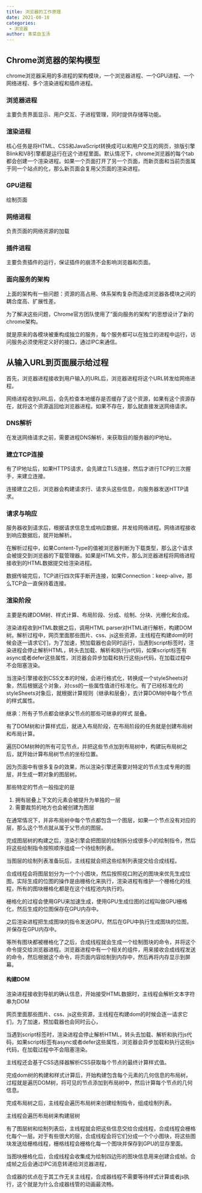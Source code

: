 ```yaml
---
title: 浏览器的工作原理
date: 2021-08-18
categories:
 - 浏览器
author: 青菜白玉汤
---
```


## Chrome浏览器的架构模型
chrome浏览器采用的多进程的架构模块，一个浏览器进程、一个GPU进程、一个网络进程、多个渲染进程和插件进程。

### 浏览器进程
主要负责界面显示、用户交互、子进程管理，同时提供存储等功能。

### 渲染进程
核心任务是将HTML、CSS和JavaScript转换成可以和用户交互的网页，排版引擎Blink和V8引擎都是运行在这个进程里面。默认情况下，chrome浏览器的每个tab都会创建一个渲染进程。如果一个页面打开了另一个页面，而新页面和当前页面属于同一个站点的化，那么新页面会复用父页面的渲染进程。

### GPU进程
绘制页面

### 网络进程
负责页面的网络资源的加载

### 插件进程
主要负责插件的运行，保证插件的崩溃不会影响浏览器和页面。

### 面向服务的架构
上面的架构有一些问题：资源的高占用、体系架构复杂而造成浏览器各模块之间的耦合度高、扩展性差。

为了解决这些问题，Chrome官方团队使用了“面向服务的架构”的思想设计了新的chrome架构。

就是原来的各模块被重构成独立的服务，每个服务都可以在独立的进程中运行，访问服务必须使用定义好的接口，通过IPC来通信。

## 从输入URL到页面展示给过程
首先，浏览器进程接收到用户输入的URL后，浏览器进程将这个URL转发给网络进程。

网络进程收到URL后，会先检查本地缓存是否缓存了这个资源，如果有这个资源存在，就将这个资源返回给浏览器进程。如果不存在，那么就直接发送网络请求。

### DNS解析
在发送网络请求之前，需要进程DNS解析，来获取目的服务器的IP地址。

### 建立TCP连接
有了IP地址后，如果HTTPS请求，会先建立TLS连接，然后才进行TCP的三次握手，来建立连接。

连接建立之后，浏览器会构建请求行、请求头这些信息，向服务器发送HTTP请求。

### 请求与响应
服务器收到请求后，根据请求信息生成响应数据，并发给网络进程。网络进程接收到响应数据后，就开始解析。

在解析过程中，如果Content-Type的值被浏览器判断为下载类型，那么这个请求会被提交到浏览器的下载管理器。如果是HTML文件，那么浏览器进程将网络进程接收到的HTML数据提交给渲染进程。

数据传输完后，TCP进行四次挥手断开连接，如果Connection：keep-alive，那么TCP会一直保持着连接。

### 渲染阶段
主要是构建DOM树、样式计算、布局阶段、分成、绘制、分块、光栅化和合成。

渲染进程收到HTML数据之后，调用HTML parser对HTML进行解析，构建DOM树。解析过程中，网页里面那些图片、css、js这些资源，主线程在构建dom的时候会逐一请求它们，为了加速，预加载器也会同时运行，当遇到script标签时，渲染进程会停止解析HTML，转头去加载、解析和执行js代码，如果script标签有async或者defer这些属性，浏览器会异步加载和执行这些js代码，在加载过程中不会阻塞渲染。

当渲染引擎接收到CSS文本的时候，会进行格式化，转换成一个styleSheets对象，然后根据这个对象，对css的一些属性值进行标准化。有了已经标准化的styleSheets对象后，就根据计算规则（继承和层叠），去计算DOM树中每个节点的样式属性。

继承：所有子节点都会继承父节点的那些可继承的样式
层叠。

有了DOM树和计算样式后，就进入布局阶段，在布局阶段的任务就是创建布局树和布局计算。

遍历DOM树种的所有可见节点，并把这些节点加到布局树中，构建玩布局树之后，就开始计算布局树节点的坐标位置。

因为页面中有很多复杂的效果，所以渲染引擎还需要对特定的节点生成专用的图层，并生成一颗对象的图层树。

那些特定的节点一般指定的是
1. 拥有层叠上下文的元素会被提升为单独的一层
2. 需要裁剪的地方也会被创建为图层


在通常情况下，并非布局树中每个节点都包含一个图层，如果一个节点没有对应的层，那么这个节点就从属于父节点的图层。

完成图层树的构建之后，渲染引擎会把图层的绘制拆分成很多小的绘制指令，然后将这些绘制指令按照顺序组成一个待绘制列表。

当图层的绘制列表准备玩后，主线程就会把这些绘制列表提交给合成线程。

合成线程会将图层划分为一个个小图块，然后按照视口附近的图块来优先生成位图，实际生成的位图的操作是由栅格化来执行，渲染进程有维护一个栅格化的线程，所有的图块栅格化都是在这个线程池内执行的。

栅格化的过程会使用GPU来加速生成，使用GPU生成位图的过程叫做GPU栅格化，然后生成的位图保存在GPU内存中。

之后渲染进程把生成图块的指令发送GPU，然后在GPU中执行生成图块的位图，并保存在GPU内存中。

等所有图块都被栅格化了之后，合成线程就会生成一个绘制图块的命令，并将这个命令提交给浏览器进程。浏览器进程中有一个相关的组件，用来接收合成线程发送的命令，然后根据这个命令，将页面内容绘制到内存中，然后再将内存显示到屏幕。


#### 构建DOM
渲染进程接收到导航的确认信息，开始接受HTML数据时，主线程会解析文本字符串为DOM

网页里面那些图片、css、js这些资源，主线程在构建dom的时候会逐一请求它们，为了加速，预加载器也会同时云心，

当遇到script标签时，渲染进程会停止解析HTML，转头去加载、解析和执行js代码，如果script标签有async或者defer这些属性，浏览器会异步加载和执行这些js代码，在加载过程中不会阻塞渲染。

主线程还会基于CSS选择器解析CSS获取每个节点的最终计算样式值。

完成dom树的构建和样式计算后，开始构建包含每个元素的几何信息的布局树，过程就是遍历DOM树，将可见的节点添加到布局树中，然后计算每个节点的几何信息。

完成布局树之后，主线程会遍历布局树来创建绘制指令，组成绘制列表。

主线程会遍历布局树来构建层树

有了图层树和绘制列表后，主线程就会把这些信息交给合成线程，合成线程会栅格化每个一层。对于有些很大的层，合成线程会将它们分成一个个小图块，将这些图块发送给栅格线程，栅格线程会栅格化每一个图块并保存到GPU的显存里面。

当图块栅格化后，合成线程会收集成为绘制四边形的图块信息用来创建合成帧。合成帧之后会通过IPC消息转递给浏览器进程，

合成器的优点在于其工作无关主线程，合成器线程不需要等待样式计算或者js执行，这个就是为什么合成器线管的动画最流畅。
